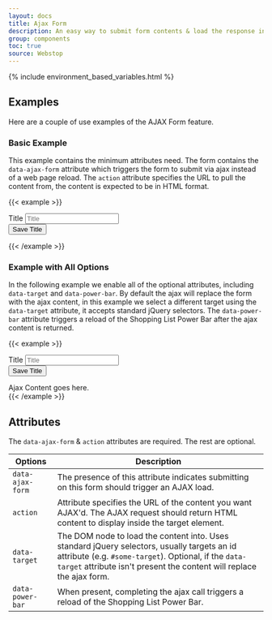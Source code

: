 ```yaml
---
layout: docs
title: Ajax Form
description: An easy way to submit form contents & load the response into a section of the page.
group: components
toc: true
source: Webstop
---
```


{% include environment_based_variables.html %}

## Examples

Here are a couple of use examples of the AJAX Form feature.

### Basic Example

This example contains the minimum attributes need. The form contains the `data-ajax-form` attribute 
which triggers the form to submit via ajax instead of a web page reload. The `action` attribute 
specifies the URL to pull the content from, the content is expected to be in HTML format. 

{{< example >}}
<form data-ajax-form action="{{ sinatra_host }}/alert_success">
  <div class="form-group">
    <label for="title-example" class="py-2">Title</label>
    <input type="text" class="form-control p-2" name="title-example" id="title-example" placeholder="Title">
  </div>
  <button class="btn btn-primary mt-3" type="submit">
    Save Title
  </button>
</form>

{{< /example >}}

### Example with All Options

In the following example we enable all of the optional attributes, including `data-target` and 
`data-power-bar`. By default the ajax will replace the form with the ajax content, in this example 
we select a different target using the `data-target` attribute, it accepts standard jQuery selectors. 
The `data-power-bar` attribute triggers a reload of the Shopping List Power Bar after the ajax content 
is returned.

{{< example >}}
<form data-ajax-form action="{{ sinatra_host }}/alert_error" data-target="#target-1" data-power-bar>
  <div class="form-group">
    <label for="title-example" class="py-2">Title</label>
    <input type="text" class="form-control p-2" name="title-example" id="title-example" placeholder="Title">
  </div>
  <button class="btn btn-primary mt-3" type="submit">
    Save Title
  </button>
</form>
<div id="target-1" class="mt-4">
  <div class="alert alert-success">Ajax Content goes here.</div>
</div>
{{< /example >}}

## Attributes

The `data-ajax-form` & `action` attributes are required. The rest are optional.

<table class="table table-bordered table-striped">
  <thead>
    <tr>
      <th>Options</th>
      <th>Description</th>
    </tr>
  </thead>
  <tbody>
    <tr>
      <td><code class="text-nowrap">data-ajax-form</code></td>
      <td>The presence of this attribute indicates submitting on this form should trigger an AJAX load.</td>
    </tr>
    <tr>
      <td><code class="text-nowrap">action</code></td>
      <td>
        Attribute specifies the URL of the content you want AJAX'd. The AJAX request should return 
        HTML content to display inside the target element. 
      </td>
    </tr>
    <tr>
      <td><code class="text-nowrap">data-target</code></td>
      <td>
        The DOM node to load the content into. Uses standard jQuery selectors, usually targets an id attribute 
        (e.g. <code class="text-nowrap">#some-target</code>). Optional, if the <code class="text-nowrap">data-target</code> attribute isn't 
        present the content will replace the ajax form.
      </td>
    </tr>
    <tr>
      <td><code class="text-nowrap">data-power-bar</code></td>
      <td>
        When present, completing the ajax call triggers a reload of the Shopping List Power Bar.
      </td>
    </tr>
  </tbody>
</table>
